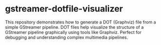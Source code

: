# gstreamer-dotfile-visualizer
This repository demonstrates how to generate a DOT (Graphviz) file from a simple GStreamer pipeline. DOT files help visualize the structure of a GStreamer pipeline graphically using tools like Graphviz. Perfect for debugging and understanding complex multimedia pipelines.
